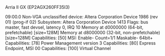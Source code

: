 Arria II GX (EP2AGX260FF35I3)

09:00.0 Non-VGA unclassified device: Altera Corporation Device 1986 (rev 01) (prog-if 02)
        Subsystem: Altera Corporation Device 1413
        Flags: bus master, fast devsel, latency 0, IRQ 10
        Memory at d0000000 (64-bit, prefetchable) [size=128M]
        Memory at d8000000 (32-bit, non-prefetchable) [size=128M]
        Capabilities: [50] MSI: Enable- Count=1/1 Maskable- 64bit+
        Capabilities: [78] Power Management version 3
        Capabilities: [80] Express Endpoint, MSI 00
        Capabilities: [100] Virtual Channel

